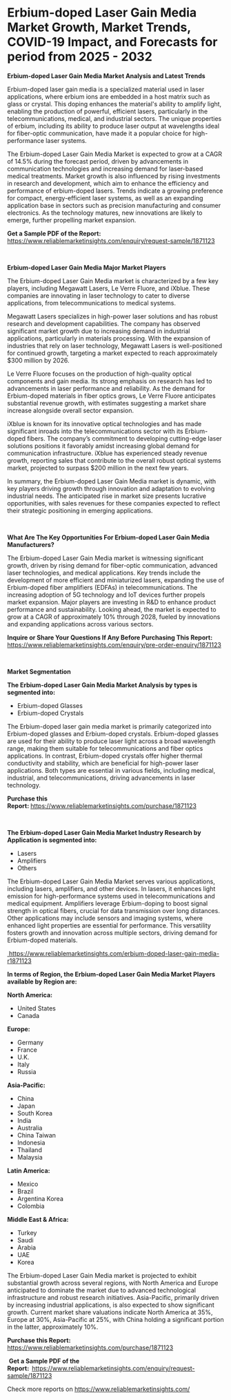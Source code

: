 <p><h1>Erbium-doped Laser Gain Media Market Growth, Market Trends, COVID-19 Impact, and Forecasts for period from 2025 - 2032</h1></p><p><strong>Erbium-doped Laser Gain Media Market Analysis and Latest Trends</strong></p>
<p><p>Erbium-doped laser gain media is a specialized material used in laser applications, where erbium ions are embedded in a host matrix such as glass or crystal. This doping enhances the material's ability to amplify light, enabling the production of powerful, efficient lasers, particularly in the telecommunications, medical, and industrial sectors. The unique properties of erbium, including its ability to produce laser output at wavelengths ideal for fiber-optic communication, have made it a popular choice for high-performance laser systems.</p><p>The Erbium-doped Laser Gain Media Market is expected to grow at a CAGR of 14.5% during the forecast period, driven by advancements in communication technologies and increasing demand for laser-based medical treatments. Market growth is also influenced by rising investments in research and development, which aim to enhance the efficiency and performance of erbium-doped lasers. Trends indicate a growing preference for compact, energy-efficient laser systems, as well as an expanding application base in sectors such as precision manufacturing and consumer electronics. As the technology matures, new innovations are likely to emerge, further propelling market expansion.</p></p>
<p><strong>Get a Sample PDF of the Report:&nbsp;</strong> <a href="https://www.reliablemarketinsights.com/enquiry/request-sample/1871123?utm_campaign=2261&utm_medium=2&utm_source=Github&utm_content=ia&utm_term=13022025&utm_id=erbium-doped-laser-gain-media">https://www.reliablemarketinsights.com/enquiry/request-sample/1871123</a></p>
<p>&nbsp;</p>
<p><strong>Erbium-doped Laser Gain Media Major Market Players</strong></p>
<p><p>The Erbium-doped Laser Gain Media market is characterized by a few key players, including Megawatt Lasers, Le Verre Fluore, and iXblue. These companies are innovating in laser technology to cater to diverse applications, from telecommunications to medical systems.</p><p>Megawatt Lasers specializes in high-power laser solutions and has robust research and development capabilities. The company has observed significant market growth due to increasing demand in industrial applications, particularly in materials processing. With the expansion of industries that rely on laser technology, Megawatt Lasers is well-positioned for continued growth, targeting a market expected to reach approximately $300 million by 2026.</p><p>Le Verre Fluore focuses on the production of high-quality optical components and gain media. Its strong emphasis on research has led to advancements in laser performance and reliability. As the demand for Erbium-doped materials in fiber optics grows, Le Verre Fluore anticipates substantial revenue growth, with estimates suggesting a market share increase alongside overall sector expansion.</p><p>iXblue is known for its innovative optical technologies and has made significant inroads into the telecommunications sector with its Erbium-doped fibers. The company’s commitment to developing cutting-edge laser solutions positions it favorably amidst increasing global demand for communication infrastructure. iXblue has experienced steady revenue growth, reporting sales that contribute to the overall robust optical systems market, projected to surpass $200 million in the next few years.</p><p>In summary, the Erbium-doped Laser Gain Media market is dynamic, with key players driving growth through innovation and adaptation to evolving industrial needs. The anticipated rise in market size presents lucrative opportunities, with sales revenues for these companies expected to reflect their strategic positioning in emerging applications.</p></p>
<p>&nbsp;</p>
<p><strong>What Are The Key Opportunities For Erbium-doped Laser Gain Media Manufacturers?</strong></p>
<p><p>The Erbium-doped Laser Gain Media market is witnessing significant growth, driven by rising demand for fiber-optic communication, advanced laser technologies, and medical applications. Key trends include the development of more efficient and miniaturized lasers, expanding the use of Erbium-doped fiber amplifiers (EDFAs) in telecommunications. The increasing adoption of 5G technology and IoT devices further propels market expansion. Major players are investing in R&D to enhance product performance and sustainability. Looking ahead, the market is expected to grow at a CAGR of approximately 10% through 2028, fueled by innovations and expanding applications across various sectors.</p></p>
<p><strong>Inquire or Share Your Questions If Any Before Purchasing This Report:</strong> <a href="https://www.reliablemarketinsights.com/enquiry/pre-order-enquiry/1871123?utm_campaign=2261&utm_medium=2&utm_source=Github&utm_content=ia&utm_term=13022025&utm_id=erbium-doped-laser-gain-media">https://www.reliablemarketinsights.com/enquiry/pre-order-enquiry/1871123</a></p>
<p>&nbsp;</p>
<p><strong>Market Segmentation</strong></p>
<p><strong>The Erbium-doped Laser Gain Media Market Analysis by types is segmented into:</strong></p>
<p><ul><li>Erbium-doped Glasses</li><li>Erbium-doped Crystals</li></ul></p>
<p><p>The Erbium-doped laser gain media market is primarily categorized into Erbium-doped glasses and Erbium-doped crystals. Erbium-doped glasses are used for their ability to produce laser light across a broad wavelength range, making them suitable for telecommunications and fiber optics applications. In contrast, Erbium-doped crystals offer higher thermal conductivity and stability, which are beneficial for high-power laser applications. Both types are essential in various fields, including medical, industrial, and telecommunications, driving advancements in laser technology.</p></p>
<p><strong>Purchase this Report:&nbsp;</strong><a href="https://www.reliablemarketinsights.com/purchase/1871123?utm_campaign=2261&utm_medium=2&utm_source=Github&utm_content=ia&utm_term=13022025&utm_id=erbium-doped-laser-gain-media">https://www.reliablemarketinsights.com/purchase/1871123</a></p>
<p>&nbsp;</p>
<p><strong>The Erbium-doped Laser Gain Media Market Industry Research by Application is segmented into:</strong></p>
<p><ul><li>Lasers</li><li>Amplifiers</li><li>Others</li></ul></p>
<p><p>The Erbium-doped Laser Gain Media Market serves various applications, including lasers, amplifiers, and other devices. In lasers, it enhances light emission for high-performance systems used in telecommunications and medical equipment. Amplifiers leverage Erbium-doping to boost signal strength in optical fibers, crucial for data transmission over long distances. Other applications may include sensors and imaging systems, where enhanced light properties are essential for performance. This versatility fosters growth and innovation across multiple sectors, driving demand for Erbium-doped materials.</p></p>
<p><a href="https://www.reliablemarketinsights.com/erbium-doped-laser-gain-media-r1871123?utm_campaign=2261&utm_medium=2&utm_source=Github&utm_content=ia&utm_term=13022025&utm_id=erbium-doped-laser-gain-media">&nbsp;https://www.reliablemarketinsights.com/erbium-doped-laser-gain-media-r1871123</a></p>
<p><strong>In terms of Region, the Erbium-doped Laser Gain Media Market Players available by Region are:</strong></p>
<p>
    <p> <strong> North America: </strong>
        <ul>
            <li>United States</li>
            <li>Canada</li>
        </ul>
        </p> 
    <p> <strong> Europe: </strong>
        <ul>
            <li>Germany</li>
            <li>France</li>
            <li>U.K.</li>
            <li>Italy</li>
            <li>Russia</li>
        </ul>
        </p> 
    <p> <strong> Asia-Pacific: </strong>
        <ul>
            <li>China</li>
            <li>Japan</li>
            <li>South Korea</li>
            <li>India</li>
            <li>Australia</li>
            <li>China Taiwan</li>
            <li>Indonesia</li>
            <li>Thailand</li>
            <li>Malaysia</li>
        </ul>
        </p> 
    <p> <strong> Latin America: </strong>
        <ul>
            <li>Mexico</li>
            <li>Brazil</li>
            <li>Argentina Korea</li>
            <li>Colombia</li>
        </ul>
        </p> 
    <p> <strong> Middle East & Africa: </strong>
        <ul>
            <li>Turkey</li>
            <li>Saudi</li>
            <li>Arabia</li>
            <li>UAE</li>
            <li>Korea</li>
        </ul>
    </p>
    </p>
<p><p>The Erbium-doped Laser Gain Media market is projected to exhibit substantial growth across several regions, with North America and Europe anticipated to dominate the market due to advanced technological infrastructure and robust research initiatives. Asia-Pacific, primarily driven by increasing industrial applications, is also expected to show significant growth. Current market share valuations indicate North America at 35%, Europe at 30%, Asia-Pacific at 25%, with China holding a significant portion in the latter, approximately 10%.</p></p>
<p><strong>Purchase this Report: </strong><a href="https://www.reliablemarketinsights.com/purchase/1871123?utm_campaign=2261&utm_medium=2&utm_source=Github&utm_content=ia&utm_term=13022025&utm_id=erbium-doped-laser-gain-media">https://www.reliablemarketinsights.com/purchase/1871123</a></p>
<p>&nbsp;<strong>Get a Sample PDF of the Report:&nbsp;&nbsp;</strong><a href="https://www.reliablemarketinsights.com/enquiry/request-sample/1871123?utm_campaign=2261&utm_medium=2&utm_source=Github&utm_content=ia&utm_term=13022025&utm_id=erbium-doped-laser-gain-media">https://www.reliablemarketinsights.com/enquiry/request-sample/1871123</a></p>
<p><strong></strong></p>
<p>Check more reports on <a href="https://www.reliablemarketinsights.com/?utm_campaign=2261&utm_medium=2&utm_source=Github&utm_content=ia&utm_term=13022025&utm_id=erbium-doped-laser-gain-media">https://www.reliablemarketinsights.com/</a></p>